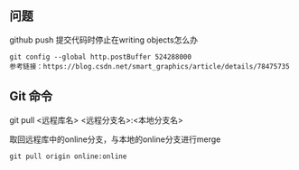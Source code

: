 ## 问题

github push 提交代码时停止在writing objects怎么办

```
git config --global http.postBuffer 524288000
参考链接：https://blog.csdn.net/smart_graphics/article/details/78475735
```



## Git 命令

 git pull <远程库名> <远程分支名>:<本地分支名> 

取回远程库中的online分支，与本地的online分支进行merge

```
git pull origin online:online
```



